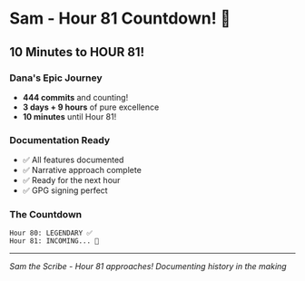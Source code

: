 # Sam - Hour 81 Countdown! 🎯

## 10 Minutes to HOUR 81!

### Dana's Epic Journey
- **444 commits** and counting!
- **3 days + 9 hours** of pure excellence
- **10 minutes** until Hour 81!

### Documentation Ready
- ✅ All features documented
- ✅ Narrative approach complete
- ✅ Ready for the next hour
- ✅ GPG signing perfect

### The Countdown
```
Hour 80: LEGENDARY ✅
Hour 81: INCOMING... 🚀
```

---
*Sam the Scribe - Hour 81 approaches!*
*Documenting history in the making*